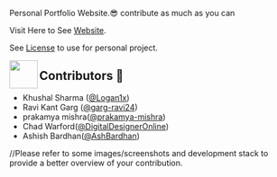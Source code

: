 Personal Portfolio Website.😎
contribute as much as you can

Visit Here to See [Website](https://logan1x.github.io).

See <a href="https://github.com/Logan1x/Logan1x.github.io/blob/master/LICENSE">License</a> to use for personal project.

<img align="left" src="https://posthog-static-files.s3.us-east-2.amazonaws.com/Website-Assets/rebrand/icons/Untitled_Artwork+2+copy+15+1.jpg" width="50px" />

## Contributors 🦸

- Khushal Sharma ([@Logan1x](https://github.com/Logan1x))
- Ravi Kant Garg ([@garg-ravi24](https://github.com/garg-ravi24))
- prakamya mishra([@prakamya-mishra](https://github.com/prakamya-mishra))
- Chad Warford([@DigitalDesignerOnline](https://github.com/DigitalDesignerOnline))
- Ashish Bardhan([@AshBardhan](https://github.com/AshBardhan))

//Please refer to some images/screenshots and development stack to provide a better overview of your contribution.
